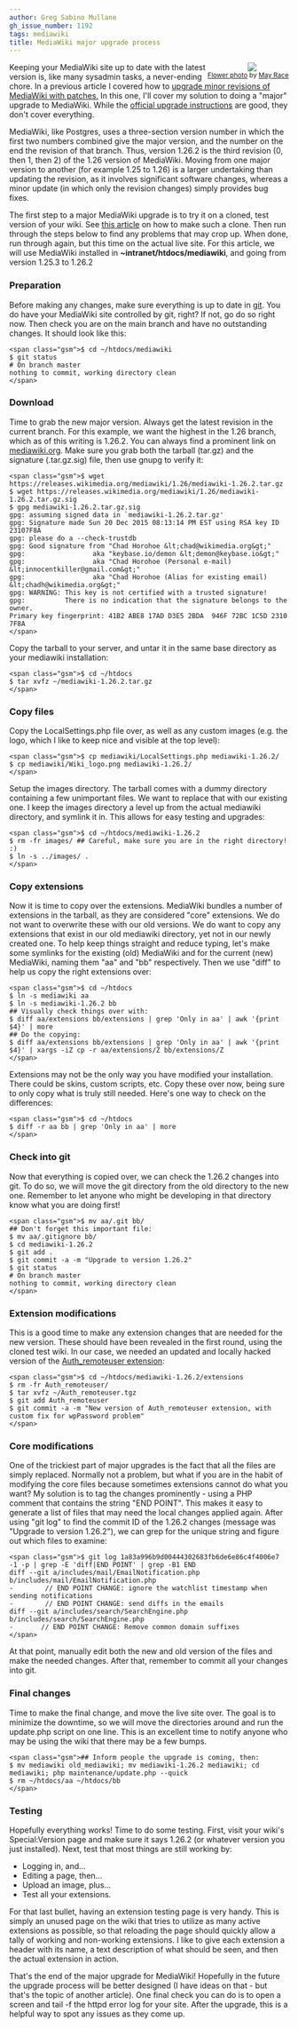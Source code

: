 ```yaml
---
author: Greg Sabino Mullane
gh_issue_number: 1192
tags: mediawiki
title: MediaWiki major upgrade process
---
```




<div class="separator" style="clear: both; float:right; text-align: center;"><a href="/blog/2016/01/13/mediawiki-major-upgrade-process/image-0-big.jpeg" id="jA0ECgMCAgq+j/dF5fVg0p8B+8AMgSoFokDOSe5KCFaxWZJhpt3VCeVufE4QxYsVo4JdJsN/neWFX+7wvaOGwJ4PWGvCJkIhTWbhp40tAbTL4uxmK3Qn7vru5vFtQvwJab4uSmKNp+lG4rTqWrHU2gi0wLlpFCKQ7WabVQ5cAdwwUInGP/13zrBj9J0Cg9FAZVjb5M9qFDNl6kip6Gg8dl5IXp+PKyhRd09Nng4yBKM==zRAb" imageanchor="1" style="clear: right; margin-bottom: 1em; margin-left: 1em;"><img border="0" src="/blog/2016/01/13/mediawiki-major-upgrade-process/image-0.jpeg"/></a><br/><small><a href="https://flic.kr/p/26krAr">Flower photo</a> by <a href="https://www.flickr.com/photos/mayrace/">May Race</a></small></div>

Keeping your MediaWiki site up to date with the latest version is, like many sysadmin tasks, 
a never-ending chore. In a previous article I covered how to [
upgrade minor revisions of MediaWiki with patches.](http://blog.endpoint.com/2014/10/mediawiki-minor-upgrade-with-patches.html) In this one, I'll cover 
my solution to doing a "major" upgrade to MediaWiki. While the [official upgrade instructions](https://www.mediawiki.org/wiki/Manual:Upgrading) are good, they don't cover everything.

MediaWiki, like Postgres, uses a three-section version number in which the first two 
numbers combined give the major version, and the number on the end the revision of 
that branch. Thus, version 1.26.2 is the third revision (0, then 1, then 2) of the 
1.26 version of MediaWiki. Moving from one major version to another (for example 1.25 
to 1.26) is a larger undertaking than updating the revision, as it involves significant 
software changes, whereas a minor update (in which only the revision changes) simply 
provides bug fixes.

The first step to a major MediaWiki upgrade is to try it on a cloned, test version of your wiki.
See [this article](http://blog.endpoint.com/2015/06/mediawiki-complete-test-wiki-via-cloning.html) on how to make such a clone. Then run through the steps below to find any problems 
that may crop up. When done, run through again, but this time on the actual live site.
For this article, we will use MediaWiki installed in **~intranet/htdocs/mediawiki**, and 
going from version 1.25.3 to 1.26.2

### Preparation

Before making any changes, make sure everything is up to date in 
[git](https://rogerdudler.github.io/git-guide/). You do have your MediaWiki 
site controlled by git, right? If not, go do so right now. Then check you are on the main branch 
and have no outstanding changes. It should look like this:

```
<span class="gsm">$ cd ~/htdocs/mediawiki
$ git status
# On branch master
nothing to commit, working directory clean
</span>
```

### Download

Time to grab the new major version. Always get the latest revision in the current 
branch. For this example, we want the highest in the 1.26 branch, which as of this 
writing is 1.26.2. You can always find a prominent link on [mediawiki.org](https://mediawiki.org/). Make sure you 
grab both the tarball (tar.gz) and the signature (.tar.gz.sig) file, then use gnupg to verify it:

```
<span class="gsm">$ wget https://releases.wikimedia.org/mediawiki/1.26/mediawiki-1.26.2.tar.gz
$ wget https://releases.wikimedia.org/mediawiki/1.26/mediawiki-1.26.2.tar.gz.sig
$ gpg mediawiki-1.26.2.tar.gz.sig 
gpg: assuming signed data in `mediawiki-1.26.2.tar.gz'
gpg: Signature made Sun 20 Dec 2015 08:13:14 PM EST using RSA key ID 23107F8A
gpg: please do a --check-trustdb
gpg: Good signature from "Chad Horohoe &lt;chad@wikimedia.org&gt;"
gpg:                 aka "keybase.io/demon &lt;demon@keybase.io&gt;"
gpg:                 aka "Chad Horohoe (Personal e-mail) &lt;innocentkiller@gmail.com&gt;"
gpg:                 aka "Chad Horohoe (Alias for existing email) &lt;chadh@wikimedia.org&gt;"
gpg: WARNING: This key is not certified with a trusted signature!
gpg:          There is no indication that the signature belongs to the owner.
Primary key fingerprint: 41B2 ABE8 17AD D3E5 2BDA  946F 72BC 1C5D 2310 7F8A
</span>
```

Copy the tarball to your server, and untar it in the same base directory as your 
mediawiki installation:

```
<span class="gsm">$ cd ~/htdocs
$ tar xvfz ~/mediawiki-1.26.2.tar.gz
</span>
```

### Copy files

Copy the LocalSettings.php file over, as well as any custom images (e.g. the logo, which I like 
to keep nice and visible at the top level):

```
<span class="gsm">$ cp mediawiki/LocalSettings.php mediawiki-1.26.2/
$ cp mediawiki/Wiki_logo.png mediawiki-1.26.2/
</span>
```

Setup the images directory. The tarball comes with a dummy directory containing a few unimportant files. We want to replace 
that with our existing one. I keep the images directory a level up from the actual mediawiki 
directory, and symlink it in. This allows for easy testing and upgrades:

```
<span class="gsm">$ cd ~/htdocs/mediawiki-1.26.2
$ rm -fr images/ ## Careful, make sure you are in the right directory! :)
$ ln -s ../images/ .
</span>
```

### Copy extensions

Now it is time to copy over the extensions. MediaWiki bundles a number of extensions in 
the tarball, as they are considered "core" extensions. We do not want to overwrite these 
with our old versions. We do want to copy any extensions that exist in our old 
mediawiki directory, yet not in our newly created one. To help keep things straight and 
reduce typing, let's make some symlinks for the existing (old) MediaWiki and for the 
current (new) MediaWiki, naming them "aa" and "bb" respectively. Then we use "diff" to help 
us copy the right extensions over:

```
<span class="gsm">$ cd ~/htdocs
$ ln -s mediawiki aa
$ ln -s mediawiki-1.26.2 bb
## Visually check things over with:
$ diff aa/extensions bb/extensions | grep 'Only in aa' | awk '{print $4}' | more
## Do the copying:
$ diff aa/extensions bb/extensions | grep 'Only in aa' | awk '{print $4}' | xargs -iZ cp -r aa/extensions/Z bb/extensions/Z
</span>
```

Extensions may not be the only way you have modified your installation. There could 
be skins, custom scripts, etc. Copy these over now, being sure to only copy what is 
truly still needed. Here's one way to check on the differences:

```
<span class="gsm">$ cd ~/htdocs
$ diff -r aa bb | grep 'Only in aa' | more
</span>
```

### Check into git

Now that everything is copied over, we can check the 1.26.2 changes into git. To do 
so, we will move the git directory from the old directory to the new one. Remember to let anyone who might 
be developing in that directory know what you are doing first!

```
<span class="gsm">$ mv aa/.git bb/
## Don't forget this important file:
$ mv aa/.gitignore bb/
$ cd mediawiki-1.26.2
$ git add .
$ git commit -a -m "Upgrade to version 1.26.2"
$ git status
# On branch master
nothing to commit, working directory clean
</span>
```

### Extension modifications

This is a good time to make any extension changes that are needed for the new version. 
These should have been revealed in the first round, using the cloned test wiki. In our case, 
we needed an updated and locally hacked version of the [Auth_remoteuser extension](https://www.mediawiki.org/wiki/Extension:Auth_remoteuser):

```
<span class="gsm">$ cd ~/htdocs/mediawiki-1.26.2/extensions
$ rm -fr Auth_remoteuser/
$ tar xvfz ~/Auth_remoteuser.tgz
$ git add Auth_remoteuser
$ git commit -a -m "New version of Auth_remoteuser extension, with custom fix for wpPassword problem"
</span>
```

### Core modifications

One of the trickiest part of major upgrades is the fact that all the files are simply replaced. 
Normally not a problem, but what if you are in the habit of modifying the core files because sometimes 
extensions cannot do what you want? My solution is to tag the changes prominently - using a PHP comment 
that contains the string "END POINT". This makes it easy to generate a list of files that may 
need the local changes applied again. After using "git log" to find the commit ID of the 1.26.2 
changes (message was "Upgrade to version 1.26.2"), we can grep for the unique string and 
figure out which files to examine:

```
<span class="gsm">$ git log 1a83a996b9d00444302683fb6de6e86c4f4006e7 -1 -p | grep -E 'diff|END POINT' | grep -B1 END
diff --git a/includes/mail/EmailNotification.php b/includes/mail/EmailNotification.php
-        // END POINT CHANGE: ignore the watchlist timestamp when sending notifications
-        // END POINT CHANGE: send diffs in the emails
diff --git a/includes/search/SearchEngine.php b/includes/search/SearchEngine.php
-       // END POINT CHANGE: Remove common domain suffixes
</span>
```

At that point, manually edit both the new and old version of the files and make the 
needed changes. After that, remember to commit all your changes into git.

### Final changes

Time to make the final change, and move the live site over. The goal is to minimize the downtime, 
so we will move the directories around and run the update.php script on one line. This is an excellent 
time to notify anyone who may be using the wiki that there may be a few bumps.

```
<span class="gsm">## Inform people the upgrade is coming, then:
$ mv mediawiki old_mediawiki; mv mediawiki-1.26.2 mediawiki; cd mediawiki; php maintenance/update.php --quick
$ rm ~/htdocs/aa ~/htdocs/bb
</span>
```

### Testing

Hopefully everything works! Time to do some testing. First, visit your wiki's Special:Version page and 
make sure it says 1.26.2 (or whatever version you just installed). Next, test that most things are still 
working by:

- Logging in, and...
 - Editing a page, then...
 - Upload an image, plus...
 - Test all your extensions.

For that last bullet, having an extension testing page is very handy. This is simply an unused page on the 
wiki that tries to utilize as many active extensions as possible, so that reloading the page should quickly 
allow a tally of working and non-working extensions. I like to give each extension a header with its name, 
a text description of what should be seen, and then the actual extension in action.

That's the end of the major upgrade for MediaWiki! Hopefully in the future the upgrade process will 
be better designed (I have ideas on that - but that's the topic of another article). One final check you can do is to 
open a screen and tail -f the httpd error log for your site. After the upgrade, this is a helpful 
way to spot any issues as they come up.


